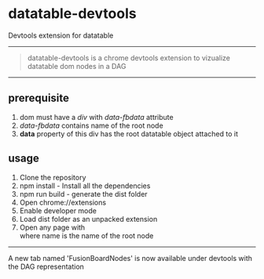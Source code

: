 # datatable-devtools

Devtools extension for datatable

----
> datatable-devtools is a chrome devtools extension to vizualize datatable dom nodes in a DAG

----
## prerequisite
1. dom must have a *div* with *data-fbdata* attribute
2. *data-fbdata* contains name of the root node
3. __data__ property of this div has the root datatable object attached to it


## usage
1. Clone the repository
2. npm install - Install all the dependencies
3. npm run build - generate the dist folder
4. Open chrome://extensions
5. Enable developer mode
6. Load dist folder as an unpacked extension
7. Open any page with <div data-fbdata="name"></div> where name is the name of the root node

----
A new tab named 'FusionBoardNodes' is now available under devtools with the DAG representation
